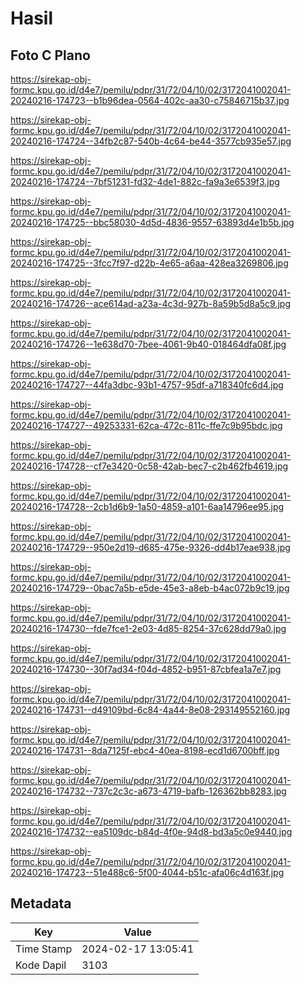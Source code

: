 # Hasil

## Foto C Plano

https://sirekap-obj-formc.kpu.go.id/d4e7/pemilu/pdpr/31/72/04/10/02/3172041002041-20240216-174723--b1b96dea-0564-402c-aa30-c75846715b37.jpg

https://sirekap-obj-formc.kpu.go.id/d4e7/pemilu/pdpr/31/72/04/10/02/3172041002041-20240216-174724--34fb2c87-540b-4c64-be44-3577cb935e57.jpg

https://sirekap-obj-formc.kpu.go.id/d4e7/pemilu/pdpr/31/72/04/10/02/3172041002041-20240216-174724--7bf51231-fd32-4de1-882c-fa9a3e6539f3.jpg

https://sirekap-obj-formc.kpu.go.id/d4e7/pemilu/pdpr/31/72/04/10/02/3172041002041-20240216-174725--bbc58030-4d5d-4836-9557-63893d4e1b5b.jpg

https://sirekap-obj-formc.kpu.go.id/d4e7/pemilu/pdpr/31/72/04/10/02/3172041002041-20240216-174725--3fcc7f97-d22b-4e65-a6aa-428ea3269806.jpg

https://sirekap-obj-formc.kpu.go.id/d4e7/pemilu/pdpr/31/72/04/10/02/3172041002041-20240216-174726--ace614ad-a23a-4c3d-927b-8a59b5d8a5c9.jpg

https://sirekap-obj-formc.kpu.go.id/d4e7/pemilu/pdpr/31/72/04/10/02/3172041002041-20240216-174726--1e638d70-7bee-4061-9b40-018464dfa08f.jpg

https://sirekap-obj-formc.kpu.go.id/d4e7/pemilu/pdpr/31/72/04/10/02/3172041002041-20240216-174727--44fa3dbc-93b1-4757-95df-a718340fc6d4.jpg

https://sirekap-obj-formc.kpu.go.id/d4e7/pemilu/pdpr/31/72/04/10/02/3172041002041-20240216-174727--49253331-62ca-472c-811c-ffe7c9b95bdc.jpg

https://sirekap-obj-formc.kpu.go.id/d4e7/pemilu/pdpr/31/72/04/10/02/3172041002041-20240216-174728--cf7e3420-0c58-42ab-bec7-c2b462fb4619.jpg

https://sirekap-obj-formc.kpu.go.id/d4e7/pemilu/pdpr/31/72/04/10/02/3172041002041-20240216-174728--2cb1d6b9-1a50-4859-a101-6aa14796ee95.jpg

https://sirekap-obj-formc.kpu.go.id/d4e7/pemilu/pdpr/31/72/04/10/02/3172041002041-20240216-174729--950e2d19-d685-475e-9326-dd4b17eae938.jpg

https://sirekap-obj-formc.kpu.go.id/d4e7/pemilu/pdpr/31/72/04/10/02/3172041002041-20240216-174729--0bac7a5b-e5de-45e3-a8eb-b4ac072b9c19.jpg

https://sirekap-obj-formc.kpu.go.id/d4e7/pemilu/pdpr/31/72/04/10/02/3172041002041-20240216-174730--fde7fce1-2e03-4d85-8254-37c628dd79a0.jpg

https://sirekap-obj-formc.kpu.go.id/d4e7/pemilu/pdpr/31/72/04/10/02/3172041002041-20240216-174730--30f7ad34-f04d-4852-b951-87cbfea1a7e7.jpg

https://sirekap-obj-formc.kpu.go.id/d4e7/pemilu/pdpr/31/72/04/10/02/3172041002041-20240216-174731--d49109bd-6c84-4a44-8e08-293149552160.jpg

https://sirekap-obj-formc.kpu.go.id/d4e7/pemilu/pdpr/31/72/04/10/02/3172041002041-20240216-174731--8da7125f-ebc4-40ea-8198-ecd1d6700bff.jpg

https://sirekap-obj-formc.kpu.go.id/d4e7/pemilu/pdpr/31/72/04/10/02/3172041002041-20240216-174732--737c2c3c-a673-4719-bafb-126362bb8283.jpg

https://sirekap-obj-formc.kpu.go.id/d4e7/pemilu/pdpr/31/72/04/10/02/3172041002041-20240216-174732--ea5109dc-b84d-4f0e-94d8-bd3a5c0e9440.jpg

https://sirekap-obj-formc.kpu.go.id/d4e7/pemilu/pdpr/31/72/04/10/02/3172041002041-20240216-174723--51e488c6-5f00-4044-b51c-afa06c4d163f.jpg


## Metadata

| Key        | Value               |
| ---------- | ------------------- |
| Time Stamp | 2024-02-17 13:05:41 |
| Kode Dapil | 3103                |



